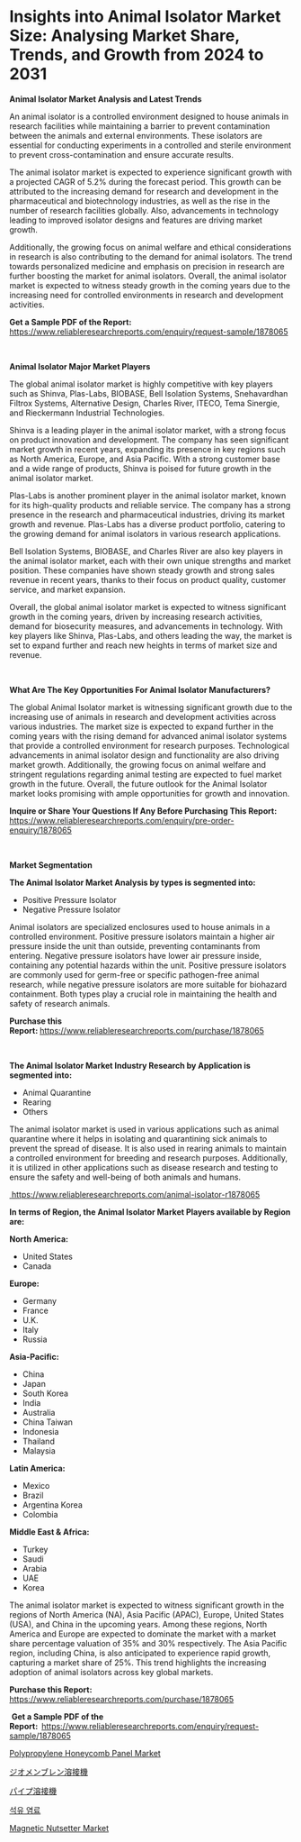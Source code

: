 <p><h1>Insights into Animal Isolator Market Size: Analysing Market Share, Trends, and Growth from 2024 to 2031</h1></p><p><strong>Animal Isolator Market Analysis and Latest Trends</strong></p>
<p><p>An animal isolator is a controlled environment designed to house animals in research facilities while maintaining a barrier to prevent contamination between the animals and external environments. These isolators are essential for conducting experiments in a controlled and sterile environment to prevent cross-contamination and ensure accurate results.</p><p>The animal isolator market is expected to experience significant growth with a projected CAGR of 5.2% during the forecast period. This growth can be attributed to the increasing demand for research and development in the pharmaceutical and biotechnology industries, as well as the rise in the number of research facilities globally. Also, advancements in technology leading to improved isolator designs and features are driving market growth.</p><p>Additionally, the growing focus on animal welfare and ethical considerations in research is also contributing to the demand for animal isolators. The trend towards personalized medicine and emphasis on precision in research are further boosting the market for animal isolators. Overall, the animal isolator market is expected to witness steady growth in the coming years due to the increasing need for controlled environments in research and development activities.</p></p>
<p><strong>Get a Sample PDF of the Report:&nbsp;</strong> <a href="https://www.reliableresearchreports.com/enquiry/request-sample/1878065">https://www.reliableresearchreports.com/enquiry/request-sample/1878065</a></p>
<p>&nbsp;</p>
<p><strong>Animal Isolator Major Market Players</strong></p>
<p><p>The global animal isolator market is highly competitive with key players such as Shinva, Plas-Labs, BIOBASE, Bell Isolation Systems, Snehavardhan Filtrox Systems, Alternative Design, Charles River, ITECO, Tema Sinergie, and Rieckermann Industrial Technologies. </p><p>Shinva is a leading player in the animal isolator market, with a strong focus on product innovation and development. The company has seen significant market growth in recent years, expanding its presence in key regions such as North America, Europe, and Asia Pacific. With a strong customer base and a wide range of products, Shinva is poised for future growth in the animal isolator market.</p><p>Plas-Labs is another prominent player in the animal isolator market, known for its high-quality products and reliable service. The company has a strong presence in the research and pharmaceutical industries, driving its market growth and revenue. Plas-Labs has a diverse product portfolio, catering to the growing demand for animal isolators in various research applications.</p><p>Bell Isolation Systems, BIOBASE, and Charles River are also key players in the animal isolator market, each with their own unique strengths and market position. These companies have shown steady growth and strong sales revenue in recent years, thanks to their focus on product quality, customer service, and market expansion.</p><p>Overall, the global animal isolator market is expected to witness significant growth in the coming years, driven by increasing research activities, demand for biosecurity measures, and advancements in technology. With key players like Shinva, Plas-Labs, and others leading the way, the market is set to expand further and reach new heights in terms of market size and revenue.</p></p>
<p>&nbsp;</p>
<p><strong>What Are The Key Opportunities For Animal Isolator Manufacturers?</strong></p>
<p><p>The global Animal Isolator market is witnessing significant growth due to the increasing use of animals in research and development activities across various industries. The market size is expected to expand further in the coming years with the rising demand for advanced animal isolator systems that provide a controlled environment for research purposes. Technological advancements in animal isolator design and functionality are also driving market growth. Additionally, the growing focus on animal welfare and stringent regulations regarding animal testing are expected to fuel market growth in the future. Overall, the future outlook for the Animal Isolator market looks promising with ample opportunities for growth and innovation.</p></p>
<p><strong>Inquire or Share Your Questions If Any Before Purchasing This Report:</strong> <a href="https://www.reliableresearchreports.com/enquiry/pre-order-enquiry/1878065">https://www.reliableresearchreports.com/enquiry/pre-order-enquiry/1878065</a></p>
<p>&nbsp;</p>
<p><strong>Market Segmentation</strong></p>
<p><strong>The Animal Isolator Market Analysis by types is segmented into:</strong></p>
<p><ul><li>Positive Pressure Isolator</li><li>Negative Pressure Isolator</li></ul></p>
<p><p>Animal isolators are specialized enclosures used to house animals in a controlled environment. Positive pressure isolators maintain a higher air pressure inside the unit than outside, preventing contaminants from entering. Negative pressure isolators have lower air pressure inside, containing any potential hazards within the unit. Positive pressure isolators are commonly used for germ-free or specific pathogen-free animal research, while negative pressure isolators are more suitable for biohazard containment. Both types play a crucial role in maintaining the health and safety of research animals.</p></p>
<p><strong>Purchase this Report:&nbsp;</strong><a href="https://www.reliableresearchreports.com/purchase/1878065">https://www.reliableresearchreports.com/purchase/1878065</a></p>
<p>&nbsp;</p>
<p><strong>The Animal Isolator Market Industry Research by Application is segmented into:</strong></p>
<p><ul><li>Animal Quarantine</li><li>Rearing</li><li>Others</li></ul></p>
<p><p>The animal isolator market is used in various applications such as animal quarantine where it helps in isolating and quarantining sick animals to prevent the spread of disease. It is also used in rearing animals to maintain a controlled environment for breeding and research purposes. Additionally, it is utilized in other applications such as disease research and testing to ensure the safety and well-being of both animals and humans.</p></p>
<p><a href="https://www.reliableresearchreports.com/animal-isolator-r1878065">&nbsp;https://www.reliableresearchreports.com/animal-isolator-r1878065</a></p>
<p><strong>In terms of Region, the Animal Isolator Market Players available by Region are:</strong></p>
<p>
    <p> <strong> North America: </strong>
        <ul>
            <li>United States</li>
            <li>Canada</li>
        </ul>
        </p> 
    <p> <strong> Europe: </strong>
        <ul>
            <li>Germany</li>
            <li>France</li>
            <li>U.K.</li>
            <li>Italy</li>
            <li>Russia</li>
        </ul>
        </p> 
    <p> <strong> Asia-Pacific: </strong>
        <ul>
            <li>China</li>
            <li>Japan</li>
            <li>South Korea</li>
            <li>India</li>
            <li>Australia</li>
            <li>China Taiwan</li>
            <li>Indonesia</li>
            <li>Thailand</li>
            <li>Malaysia</li>
        </ul>
        </p> 
    <p> <strong> Latin America: </strong>
        <ul>
            <li>Mexico</li>
            <li>Brazil</li>
            <li>Argentina Korea</li>
            <li>Colombia</li>
        </ul>
        </p> 
    <p> <strong> Middle East & Africa: </strong>
        <ul>
            <li>Turkey</li>
            <li>Saudi</li>
            <li>Arabia</li>
            <li>UAE</li>
            <li>Korea</li>
        </ul>
    </p>
    </p>
<p><p>The animal isolator market is expected to witness significant growth in the regions of North America (NA), Asia Pacific (APAC), Europe, United States (USA), and China in the upcoming years. Among these regions, North America and Europe are expected to dominate the market with a market share percentage valuation of 35% and 30% respectively. The Asia Pacific region, including China, is also anticipated to experience rapid growth, capturing a market share of 25%. This trend highlights the increasing adoption of animal isolators across key global markets.</p></p>
<p><strong>Purchase this Report: </strong><a href="https://www.reliableresearchreports.com/purchase/1878065">https://www.reliableresearchreports.com/purchase/1878065</a></p>
<p>&nbsp;<strong>Get a Sample PDF of the Report:&nbsp;&nbsp;</strong><a href="https://www.reliableresearchreports.com/enquiry/request-sample/1878065">https://www.reliableresearchreports.com/enquiry/request-sample/1878065</a></p>
<p><strong></strong></p>
<p><p><a href="https://issuu.com/reportprime-2/docs/polypropylene-honeycomb-panel-market-size-2030.ppt">Polypropylene Honeycomb Panel Market</a></p><p><a href="https://github.com/dzy793153605/Market-Research-Report-List-1/blob/main/382452338054.md">ジオメンブレン溶接機</a></p><p><a href="https://github.com/EthanMorar2011/Market-Research-Report-List-1/blob/main/847931838055.md">パイプ溶接機</a></p><p><a href="https://github.com/sougarounis/Market-Research-Report-List-3/blob/main/220710934130.md">석유 염료</a></p><p><a href="https://github.com/gamblestampleyjenny50m5sl6/Market-Research-Report-List-2/blob/main/magnetic-nutsetter-market.md">Magnetic Nutsetter Market</a></p></p>